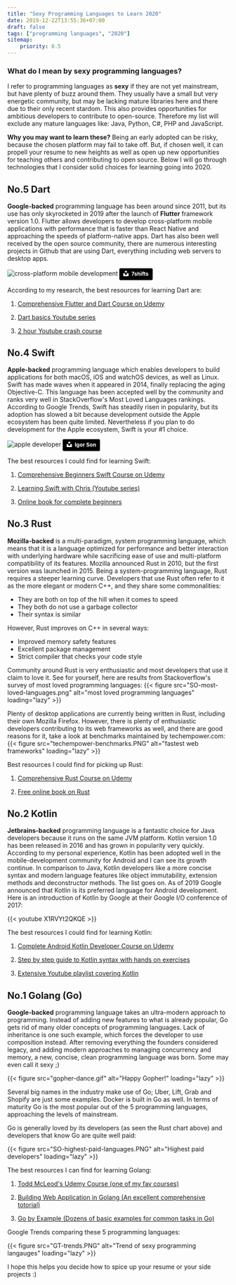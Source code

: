 ```yaml
---
title: "Sexy Programming Languages to Learn 2020"
date: 2019-12-22T13:55:36+07:00
draft: false
tags: ["programming languages", "2020"]
sitemap: 
    priority: 0.5
---
```


### What do I mean by sexy programming languages?
I refer to programming languages as **sexy** if they are not yet mainstream, but have plenty of buzz around them. They usually have a small but very energetic community, but may be lacking mature libraries here and there due to their only recent stardom. This also provides opportunities for ambitious developers to contribute to open-source. Therefore my list will exclude any mature languages like: Java, Python, C#, PHP and JavaScript.

**Why you may want to learn these?** Being an early adopted can be risky, because the chosen platform may fail to take off. But, if chosen well, it can propell your resume to new heights as well as open up new opportunities for teaching others and contributing to open source. Below I will go through technologies that I consider solid choices for learning going into 2020. 

## **No.5 Dart**

**Google-backed** programming language has been around since 2011, but its use has only skyrocketed in 2019 after the launch of **Flutter** framework version 1.0. Flutter allows developers to develop cross-platform mobile applications with performance that is faster than React Native and approaching the speeds of platform-native apps. Dart has also been well received by the open source community, there are numerous interesting projects in Github that are using Dart, everything including web servers to desktop apps. 

<img src="https://aqzodowgen.cloudimg.io/fit/800x600/n/https://www.eventslooped.com/posts/img/sexy-programming-languages-to-learn-2020/multi-platform-mobile.jpg" alt="cross-platform mobile development" />
<a style="background-color:black;color:white;text-decoration:none;padding:4px 6px;font-family:-apple-system, BlinkMacSystemFont, &quot;San Francisco&quot;, &quot;Helvetica Neue&quot;, Helvetica, Ubuntu, Roboto, Noto, &quot;Segoe UI&quot;, Arial, sans-serif;font-size:12px;font-weight:bold;line-height:1.2;display:inline-block;border-radius:3px" href="https://unsplash.com/@7shifts?utm_medium=referral&amp;utm_campaign=photographer-credit&amp;utm_content=creditBadge" target="_blank" rel="noopener noreferrer" title="Download free do whatever you want high-resolution photos from 7shifts"><span style="display:inline-block;padding:2px 3px"><svg xmlns="http://www.w3.org/2000/svg" style="height:12px;width:auto;position:relative;vertical-align:middle;top:-2px;fill:white" viewBox="0 0 32 32"><title>unsplash-logo</title><path d="M10 9V0h12v9H10zm12 5h10v18H0V14h10v9h12v-9z"></path></svg></span><span style="display:inline-block;padding:2px 3px">7shifts</span></a>

<p>According to my research, the best resources for learning Dart are: </p>

1) [Comprehensive Flutter and Dart Course on Udemy](https://www.udemy.com/course/learn-flutter-dart-to-build-ios-android-apps/)

2) [Dart basics Youtube series](https://www.youtube.com/playlist?list=PLlxmoA0rQ-LyHW9voBdNo4gEEIh0SjG-q)

3) [2 hour Youtube crash course](https://www.youtube.com/watch?v=Ej_Pcr4uC2Q)

## **No.4 Swift**

**Apple-backed** programming language which enables developers to build applications for both macOS, iOS and watchOS devices, as well as Linux.
Swift has made waves when it appeared in 2014, finally replacing the aging Objective-C. This language has been accepted well by the community and ranks very well in StackOverflow's Most Loved Languages rankings. According to Google Trends, Swift has steadily risen in popularity, but its adoption has slowed a bit because development outside the Apple ecosystem has been quite limited. Nevertheless if you plan to do development for the Apple ecosystem, Swift is your #1 choice.

<img src="https://aqzodowgen.cloudimg.io/fit/800x600/n/https://www.eventslooped.com/posts/img/sexy-programming-languages-to-learn-2020/apple-ecosystem.jpg" alt="apple developer"/>
<a style="background-color:black;color:white;text-decoration:none;padding:4px 6px;font-family:-apple-system, BlinkMacSystemFont, &quot;San Francisco&quot;, &quot;Helvetica Neue&quot;, Helvetica, Ubuntu, Roboto, Noto, &quot;Segoe UI&quot;, Arial, sans-serif;font-size:12px;font-weight:bold;line-height:1.2;display:inline-block;border-radius:3px" href="https://unsplash.com/@igorson?utm_medium=referral&amp;utm_campaign=photographer-credit&amp;utm_content=creditBadge" target="_blank" rel="noopener noreferrer" title="Download free do whatever you want high-resolution photos from Igor Son"><span style="display:inline-block;padding:2px 3px"><svg xmlns="http://www.w3.org/2000/svg" style="height:12px;width:auto;position:relative;vertical-align:middle;top:-2px;fill:white" viewBox="0 0 32 32"><title>unsplash-logo</title><path d="M10 9V0h12v9H10zm12 5h10v18H0V14h10v9h12v-9z"></path></svg></span><span style="display:inline-block;padding:2px 3px">Igor Son</span></a>

<p>The best resources I could find for learning Swift: </p>

1) [Comprehensive Beginners Swift Course on Udemy](https://www.udemy.com/course/the-comprehensive-guide-to-swift/)

2) [Learning Swift with Chris (Youtube series)](https://codewithchris.com/learn-swift/)

3) [Online book for complete beginners](https://www.weheartswift.com/swift-programming-scratch-100-exercises/)

## **No.3 Rust**

**Mozilla-backed** is a multi-paradigm, system programming language, which means that it is a language optimized for performance and better interaction with underlying hardware while sacrificing ease of use and multi-platform compatibility of its features. Mozilla announced Rust in 2010, but the first version was launched in 2015. Being a system-programming language, Rust requires a steeper learning curve. Developers that use Rust often refer to it as the more elegant or modern C++, and they share some commonalities:

 - They are both on top of the hill when it comes to speed
 - They both do not use a garbage collector
 - Their syntax is similar

 However, Rust improves on C++ in several ways:

 - Improved memory safety features
 - Excellent package management
 - Strict compiler that checks your code style
 
 Community around Rust is very enthusiastic and most developers that use it claim to love it. See for yourself, here are results from Stackoverflow's survey of most loved programming languages: 
 {{< figure src="SO-most-loved-languages.png" alt="most loved programming languages" loading="lazy" >}}

 Plenty of desktop applications are currently being written in Rust, including their own Mozilla Firefox. However, there is plenty of enthusiastic developers contributing to its web frameworks as well, and there are good reasons for it, take a look at benchmarks maintained by techempower.com: 
 {{< figure src="techempower-benchmarks.PNG" alt="fastest web frameworks" loading="lazy" >}}

<p>Best resources I could find for picking up Rust: </p>

 1) [Comprehensive Rust Course on Udemy](https://www.udemy.com/course/rust-programming-language-complete-tutorial/)

 2) [Free online book on Rust](https://doc.rust-lang.org/book/title-page.html)


## **No.2 Kotlin**

**Jetbrains-backed** programming language is a fantastic choice for Java developers because it runs on the same JVM platform. Kotlin version 1.0 has been released in 2016 and has grown in popularity very quickly. According to my personal experience, Kotlin has been adopted well in the mobile-development community for Android and I can see its growth continue. In comparison to Java, Kotlin developers like a more concise syntax and modern language features like object immutability, extension methods and deconstructor methods. The list goes on. As of 2019 Google announced that Kotlin is its preferred language for Android development. Here is an introduction of Kotlin by Google at their Google I/O conference of 2017:

{{< youtube X1RVYt2QKQE >}}

<p>The best resources I could find for learning Kotlin: </p>

1) [Complete Android Kotlin Developer Course on Udemy](https://www.udemy.com/course/the-complete-kotlin-developer-course)

2) [Step by step guide to Kotlin syntax with hands on exercises](https://play.kotlinlang.org/koans/overview)

3) [Extensive Youtube playlist covering Kotlin](https://www.youtube.com/playlist?list=PLlxmoA0rQ-LwgK1JsnMsakYNACYGa1cjR)

## **No.1 Golang (Go)**

**Google-backed** programming language takes an ultra-modern approach to programming. Instead of adding new features to what is already popular, Go gets rid of many older concepts of programming languages. Lack of inheritance is one such example, which forces the developer to use composition instead. After removing everything the founders considered legacy, and adding modern approaches to managing concurrency and memory, a new, concise, clean programming language was born. Some may even call it sexy ;)

 {{< figure src="gopher-dance.gif" alt="Happy Gopher!" loading="lazy" >}}

Several big names in the industry make use of Go; Uber, Lift, Grab and Shopify are just some examples. Docker is built in Go as well. In terms of maturity Go is the most popular out of the 5 programming languages, approaching the levels of mainstream. 

Go is generally loved by its developers (as seen the Rust chart above) and developers that know Go are quite well paid:

{{< figure src="SO-highest-paid-languages.PNG" alt="Highest paid developers" loading="lazy" >}}
<p>The best resources I can find for learning Golang: </p>

1) [Todd McLeod's Udemy Course (one of my fav courses)](https://www.udemy.com/course/learn-how-to-code/)

2) [Building Web Application in Golang (An excellent comprehensive totorial)](https://astaxie.gitbooks.io/build-web-application-with-golang/content/en/)

3) [Go by Example (Dozens of basic examples for common tasks in Go)](https://gobyexample.com/)

Google Trends comparing these 5 programming languages: 

{{< figure src="GT-trends.PNG" alt="Trend of sexy programming langauges" loading="lazy" >}}

I hope this helps you decide how to spice up your resume or your side projects :)


